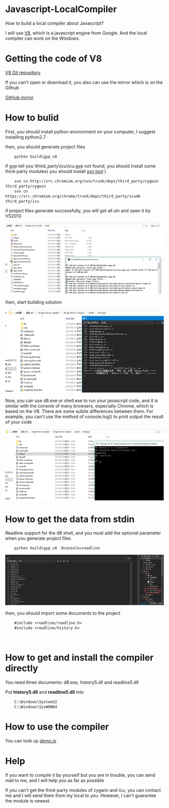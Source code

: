 # Javascript-LocalCompiler

How to bulid a local compiler about Javascript?

I will use [V8](https://developers.google.com/v8/), which is a javascript engine from Google.
And the local compiler can work on the Windows.

# Getting the code of V8

[V8 Git repository](https://chromium.googlesource.com/v8/v8.git)

If you can't open or download it, you also can use the mirror which is on the Github

[GitHub mirror](https://github.com/v8/v8-git-mirror)

# How to bulid

First, you should install python environment on your computer, I suggest installing python2.7

then, you should generate project files

        python build\gyp_v8

if gyp tell you \third_party\icu\icu.gyp not found, you should install some third-party modules( you should install [svn tool](http://tortoisesvn.net/downloads.html) )

        svn co http://src.chromium.org/svn/trunk/deps/third_party/cygwin third_party/cygwin
        svn co https://src.chromium.org/chrome/trunk/deps/third_party/icu46 third_party/icu

if project files generate successfully, you will get all.sln and open it by VS2013

![](20150919141953.jpg)

then, start building solution

![](20150919170241.jpg)

Now, you can use d8.exe or shell.exe to run your javascript code, and it is similar with the console of many browsers, especially Chrome, which is based on the V8. There are some subtle differences between them. For example, you can't use the method of console.log() to print output the result of your code

![](20150919170544.jpg)

# How to get the data from stdin

Readline support for the d8 shell, and you must add the optional parameter when you generate project files

        python build\gyp_v8 -Dconsole=readline

![](20150920003252.jpg)

then, you should import some documents to the project

        #include <readline/readline.h>
        #include <readline/history.h>

![]()

# How to get and install the compiler directly

You need three documents: d8.exe, history5.dll and readline5.dll

Put **history5.dll** and **readline5.dll** into 

        C:\Windows\System32
        C:\Windows\SysWOW64

# How to use the compiler

You can look up [demo.js]()

# Help

If you want to compile it by yourself but you are in trouble, you can send mail to me, and I will help you as far as possible

If you can't get the third-party modules of cygwin and icu, you can contact me and I will send them from my local to you. However, I can't guarantee the module is newest.
